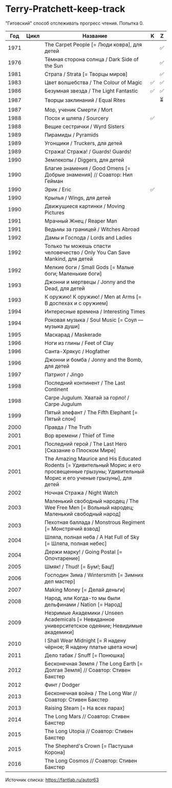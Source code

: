 # Terry-Pratchett-keep-track
"Гитовский" способ отслеживать прогресс чтения. Попытка 0.

| Год | Цикл | Название | K | Z |
|---|---|---|---|---|
| 1971 | | The Carpet People [= Люди ковра], для детей | | :white_check_mark: |
| 1976 | | Тёмная сторона солнца / Dark Side of the Sun | | :white_check_mark: |
| 1981 | | Страта / Strata [= Творцы миров] | | :white_check_mark: |
| 1983 | | Цвет волшебства / The Colour of Magic | :white_check_mark: | :white_check_mark: |
| 1986 | | Безумная звезда / The Light Fantastic | :white_check_mark: | :white_check_mark: |
| 1987 | | Творцы заклинаний / Equal Rites | | :hourglass_flowing_sand: |
| 1987 | | Мор, ученик Смерти / Mort | | |
| 1988 | | Посох и шляпа / Sourcery | :white_check_mark: | |
| 1988 | | Вещие сестрички / Wyrd Sisters | | |
| 1989 | | Пирамиды / Pyramids | | |
| 1989 | | Угонщики / Truckers, для детей | | |
| 1989 | | Стража! Стража! / Guards! Guards! | | |
| 1990 | | Землекопы / Diggers, для детей | | |
| 1990 | | Благие знамения / Good Omens [= Добрые знамения] // Соавтор: Нил Гейман | | |
| 1990 | | Эрик / Eric | :white_check_mark: | |
| 1990 | | Крылья / Wings, для детей | | |
| 1990 | | Движущиеся картинки / Moving Pictures | | |
| 1991 | | Мрачный Жнец / Reaper Man | | |
| 1991 | | Ведьмы за границей / Witches Abroad | | |
| 1992 | | Дамы и Господа / Lords and Ladies | | |
| 1992 | | Только ты можешь спасти человечество / Only You Can Save Mankind, для детей | | |
| 1992 | | Мелкие боги / Small Gods [= Малые боги; Маленькие боги] | | |
| 1993 | | Джонни и мертвецы / Jonny and the Dead, для детей | | |
| 1993 | | К оружию! К оружию! / Men at Arms [= В доспехах и с оружием] | | |
| 1994 | | Интересные времена / Interesting Times | | |
| 1994 | | Роковая музыка / Soul Music [= Соул — музыка души] | | |
| 1995 | | Маскарад / Maskerade | | |
| 1996 | | Ноги из глины / Feet of Clay | | |
| 1996 | | Санта-Хрякус / Hogfather | | |
| 1996 | | Джонни и бомба / Jonny and the Bomb, для детей | | |
| 1997 | | Патриот / Jingo | | |
| 1998 | | Последний континент / The Last Continent | | |
| 1998 | | Carpe Jugulum. Хватай за горло! / Carpe Jugulum | | |
| 1999 | | Пятый элефант / The Fifth Elephant [= Пятый слон] | | |
| 2000 | | Правда / The Truth | | |
| 2001 | | Вор времени / Thief of Time | | |
| 2001 | | Последний герой / The Last Hero [Сказание о Плоском Мире] | | |
| 2001 | | The Amazing Maurice and His Educated Rodents [= Удивительный Морис и его просвещенные грызуны; Удивительный Морис и его ученые грызуны], для детей | | |
| 2002 | | Ночная Стража / Night Watch | | |
| 2003 | | Маленький свободный народец / The Wee Free Men [= Вольный народец; Маленький свободный народ] | | |
| 2003 | | Пехотная баллада / Monstrous Regiment [= Монстрячий взвод] | | |
| 2004 | | Шляпа, полная неба / A Hat Full of Sky [= Шляпа, полная небес] | | |
| 2004 | | Держи марку! / Going Postal [= Опочтарение] | | |
| 2005 | | Шмяк! / Thud! [= Бум!; Бац!] | | |
| 2006 | | Господин Зима / Wintersmith [= Зимних дел мастер] | | |
| 2007 | | Making Money [= Делай деньги] | | |
| 2008 | | Народ, или Когда-то мы были дельфинами / Nation [= Народ] | | |
| 2009 | | Незримые Академики / Unseen Academicals [= Невиданное университетское одеяние; Невидимые академики] | | |
| 2010 | | I Shall Wear Midnight [= Я надену чёрное; Я надену платье цвета ночи] | | |
| 2011 | | Дело табак / Snuff [= Понюшка] | | |
| 2012 | | Бесконечная Земля / The Long Earth [= Долгая Земля] // Соавтор: Стивен Бакстер | | |
| 2012 | | Финт / Dodger | | |
| 2013 | | Бесконечная война / The Long War // Соавтор: Стивен Бакстер | | |
| 2013 | | Raising Steam [= На всех парах] | | |
| 2014 | | The Long Mars // Соавтор: Стивен Бакстер | | |
| 2015 | | The Long Utopia // Соавтор: Стивен Бакстер | | |
| 2015 | | The Shepherd's Crown [= Пастушья Корона] | | |
| 2016 | | The Long Cosmos // Соавтор: Стивен Бакстер | | |

Источник списка: https://fantlab.ru/autor63
